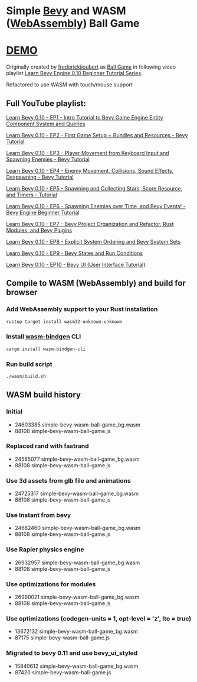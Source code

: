 # Simple [Bevy](https://bevyengine.org/) and WASM ([WebAssembly](https://webassembly.org/)) Ball Game

# [DEMO](https://volodalexey.github.io/simple-bevy-wasm-ball-game/)

Originally created by [frederickjjoubert](https://github.com/frederickjjoubert) as [Ball Game](https://github.com/frederickjjoubert/learn-bevy) in following video playlist [Learn Bevy Engine 0.10 Beginner Tutorial Series](https://www.youtube.com/watch?v=TQt-v_bFdao&list=PLVnntJRoP85JHGX7rGDu6LaF3fmDDbqyd&pp=iAQB).

Refactored to use WASM with touch/mouse support

## Full YouTube playlist:

[Learn Bevy 0.10 - EP1 - Intro Tutorial to Bevy Game Engine Entity Component System and Queries](https://www.youtube.com/watch?v=TQt-v_bFdao)

[Learn Bevy 0.10 - EP2 - First Game Setup + Bundles and Resources - Bevy Tutorial](https://www.youtube.com/watch?v=izhFutJiZgo)

[Learn Bevy 0.10 - EP3 - Player Movement from Keyboard Input and Spawning Enemies - Bevy Tutorial](https://www.youtube.com/watch?v=xnGMw5j5Xdo)

[Learn Bevy 0.10 - EP4 - Enemy Movement, Collisions, Sound Effects, Despawning - Bevy Tutorial](https://www.youtube.com/watch?v=4TjEo-gDgAg)

[Learn Bevy 0.10 - EP5 - Spawning and Collecting Stars, Score Resource, and Timers - Tutorial](https://www.youtube.com/watch?v=zdmZ95l-vzU)

[Learn Bevy 0.10 - EP6 - Spawning Enemies over Time, and Bevy Events! - Bevy Engine Beginner Tutorial](https://www.youtube.com/watch?v=GOl-kacs8TQ)

[Learn Bevy 0.10 - EP7 - Bevy Project Organization and Refactor, Rust Modules, and Bevy Plugins](https://www.youtube.com/watch?v=gy2G63SA-W8)

[Learn Bevy 0.10 - EP8 - Explicit System Ordering and Bevy System Sets](https://www.youtube.com/watch?v=i-Wczghlmxc)

[Learn Bevy 0.10 - EP9 - Bevy States and Run Conditions](https://www.youtube.com/watch?v=bD2rgvtXcq0)

[Learn Bevy 0.10 - EP10 - Bevy UI (User Interface Tutorial)](https://www.youtube.com/watch?v=iW19V3a96tY)

## Compile to WASM (WebAssembly) and build for browser

### Add WebAssembly support to your Rust installation
```sh
rustup target install wasm32-unknown-unknown
```

### Install [wasm-bindgen](https://github.com/rustwasm/wasm-bindgen) CLI
```sh
cargo install wasm-bindgen-cli
```

### Run build script

```sh
./wasm/build.sh
```

## WASM build history

### Initial
- 24603385    simple-bevy-wasm-ball-game_bg.wasm
- 88108       simple-bevy-wasm-ball-game.js

### Replaced rand with fastrand
- 24585077    simple-bevy-wasm-ball-game_bg.wasm
- 88108       simple-bevy-wasm-ball-game.js

### Use 3d assets from glb file and animations
- 24725317    simple-bevy-wasm-ball-game_bg.wasm
- 88108       simple-bevy-wasm-ball-game.js

### Use Instant from bevy
- 24682460    simple-bevy-wasm-ball-game_bg.wasm
- 88108       simple-bevy-wasm-ball-game.js

### Use Rapier physics engine
- 26932957    simple-bevy-wasm-ball-game_bg.wasm
- 88108       simple-bevy-wasm-ball-game.js

### Use optimizations for modules
- 26990021    simple-bevy-wasm-ball-game_bg.wasm
- 88108       simple-bevy-wasm-ball-game.js

### Use optimizations (codegen-units = 1, opt-level = 'z', lto = true)
- 13672132    simple-bevy-wasm-ball-game_bg.wasm
- 87175       simple-bevy-wasm-ball-game.js

### Migrated to bevy 0.11 and use bevy_ui_styled
- 15840612    simple-bevy-wasm-ball-game_bg.wasm
- 87420       simple-bevy-wasm-ball-game.js